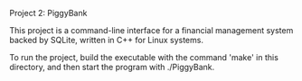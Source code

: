 Project 2: PiggyBank

This project is a command-line interface for a financial management system backed by SQLite, written in C++ for Linux systems.

To run the project, build the executable with the command 'make' in this directory, and then start the program with ./PiggyBank.